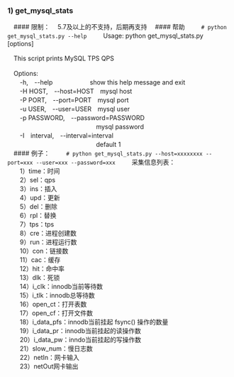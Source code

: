 ### 1) get_mysql_stats

　#### 限制：
　5.7及以上的不支持，后期再支持
　#### 帮助
　```
　# python get_mysql_stats.py --help
　```
　Usage: python get_mysql_stats.py [options]  
  
　This script prints MySQL TPS QPS  

　Options:  
　　-h,　--help　　　　　　show this help message and exit  
　　-H HOST,　--host=HOST　mysql host  
　　-P PORT,　--port=PORT　mysql port  
　　-u USER,　--user=USER　mysql user  
　　-p PASSWORD,　--password=PASSWORD  
　　　　　　　　　　　　　　 mysql password  
　　-I　interval,　--interval=interval  
　　　　　　　　　　　　　　 default 1                
　#### 例子：
　```
　# python get_mysql_stats.py --host=xxxxxxxx --port=xxx --user=xxx --password=xxx
　```
　采集信息列表：  
　　1）time：时间  
　　2）sel：qps  
　　3）ins：插入  
　　4）upd：更新  
　　5）del：删除    
　　6）rpl：替换  
　　7）tps：tps  
　　8）cre：进程创建数  
　　9）run：进程运行数  
　　10）con：链接数  
　　11）cac：缓存  
　　12）hit：命中率  
　　13）dlk：死锁  
　　14）i_clk：innodb当前等待数  
　　15）i_tlk：innodb总等待数  
　　16）open_ct：打开表数  
　　17）open_cf：打开文件数  
　　18）i_data_pfs：innodb当前挂起 fsync() 操作的数量  
　　19）i_data_pr：innodb当前挂起的读操作数  
　　20）i_data_pw：inndo当前挂起的写操作数  
　　21）slow_num：慢日志数  
　　22）netIn：网卡输入  
　　23）netOut网卡输出  
